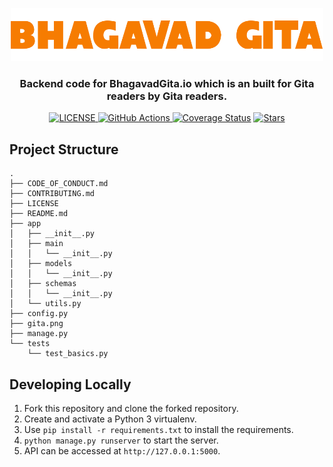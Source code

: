 <p align="center">
  <a href="https://bhagavadgita.io">
    <img src="gita.png" alt="Bhagavad Gita" width="500">
  </a>
</p>

<h3 align="center">
  Backend code for BhagavadGita.io which is an built for Gita readers by Gita readers.
</h2>

<p align="center">
  <a href="https://github.com/gita/bhagavad-gita-backend/blob/master/LICENSE">
    <img alt="LICENSE" src="https://img.shields.io/badge/License-GPLv3-blue.svg?maxAge=43200">
  </a>
  <a href="https://github.com/gita/bhagavad-gita-backend/actions?query=workflow%3ADev">
    <img alt="GitHub Actions" src="https://github.com/gita/bhagavad-gita-backend/workflows/Dev/badge.svg">
  </a>
  <a href="https://codecov.io/github/gita/bhagavad-gita-backend"><img alt="Coverage Status" src="https://img.shields.io/codecov/c/github/gita/bhagavad-gita-backend/master.svg?logo=codecov"></a>
  <a href="https://starcharts.herokuapp.com/gita/bhagavad-gita-backend"><img alt="Stars" src="https://img.shields.io/github/stars/gita/bhagavad-gita-backend.svg?style=social"></a>
</p>


## Project Structure
```
.
├── CODE_OF_CONDUCT.md
├── CONTRIBUTING.md
├── LICENSE
├── README.md
├── app
│   ├── __init__.py
│   ├── main
│   │   └── __init__.py
│   ├── models
│   │   └── __init__.py
│   ├── schemas
│   │   └── __init__.py
│   └── utils.py
├── config.py
├── gita.png
├── manage.py
└── tests
    └── test_basics.py
```

## Developing Locally

1. Fork this repository and clone the forked repository.
2. Create and activate a Python 3 virtualenv.
3. Use `pip install -r requirements.txt` to install the requirements.
4. `python manage.py runserver` to start the server.
5. API can be accessed at `http://127.0.0.1:5000`.
